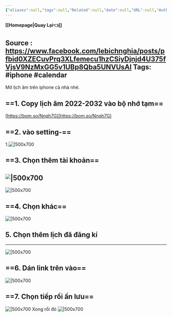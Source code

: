 ```yaml
---
{"aliases":null,"tags":null,"Related":null,"date":null,"URL":null,"Author":null,"dg-publish":true,"image":null,"permalink":"/IT/Mở lịch âm trên iphone/","dgPassFrontmatter":true,"noteIcon":"2","created":"2024-01-24T18:48:20.853+07:00","updated":"2024-01-24T17:39:11.000+07:00"}
---
```


**[[Homepage\|Quay Lại👈]]**

Source : https://www.facebook.com/lebichnghia/posts/pfbid0XZECuvPrq3XLfemecu1hzCSiyDjnjd4U375fVjsV9NzMxGG5v1UBp8Qba5UNVUsAl
Tags: #iphone #calendar
---
Mở lịch âm trên iphone cả nhà nhé.

## ==1. Copy lịch âm 2022-2032 vào bộ nhớ tạm==

[https://bom.so/Nnqh7G](https://bom.so/Nnqh7G)

## ==2. vào setting-==
1.![|500x700](https://i.imgur.com/FiliGIq.png)
## ==3. Chọn thêm tài khoản==
![|500x700](https://i.imgur.com/nIpOZ3y.png)
---
![|500x700](https://i.imgur.com/6K63JR1.png)
## ==4. Chọn khác==
![|500x700](https://i.imgur.com/pSY2VFR.png)
## 5. Chọn thêm lịch đã đăng kí
---
![|500x700](https://i.imgur.com/eGZZf3i.png)
## ==6. Dán link trên vào==
![|500x700](https://i.imgur.com/HXIK57V.png)
## ==7. Chọn tiếp rồi ấn lưu==
![|500x700](https://i.imgur.com/ML91HTC.png)
 Xong rồi đó
![|500x700](https://i.imgur.com/Y4B85u9.png)
